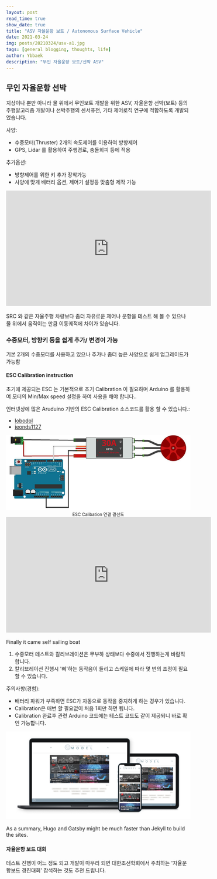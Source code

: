 ```yaml
---
layout: post
read_time: true
show_date: true
title: "ASV 자율운항 보트 / Autonomous Surface Vehicle"
date: 2021-03-24
img: posts/20210324/usv-a1.jpg
tags: [general blogging, thoughts, life]
author: Ybbaek
description: "무인 자율운항 보트/선박 ASV"
---
```

## 무인 자율운항 선박 
지상이나 뿐만 아니라 물 위에서 무인보트 개발을 위한 ASV, 자율운항 선박(보트) 등의 주행알고리즘 개발이나 선박주행의 센서퓨전, 기타 제어로직 연구에 적합하도록 개발되었습니다.

사양:
- 수중모터(Thruster) 2개의 속도제어를 이용하여 방향제어
- GPS, Lidar 를 활용하여 주행경로, 충돌회피 등에 적용

추가옵션:
- 방향제어를 위한 키 추가 장착가능
- 사양에 맞게 배터리 옵션, 제어기 설정등 맞춤형 제작 가능
  
<iframe width="560" height="315" src="https://www.youtube.com/embed/PfX4jajMRxE" title="YouTube video player" frameborder="0" allow="accelerometer; autoplay; clipboard-write; encrypted-media; gyroscope; picture-in-picture" allowfullscreen></iframe>

SRC 와 같은 자율주행 차량보다 좀더 자유로운 제어나 운항을 테스트 해 볼 수 있으나 물 위에서 움직이는 만큼 이동궤적에 차이가 있습니다.

### 수중모터, 방향키 등을 쉽게 추가/ 변경이 가능
기본 2개의 수중모터를 사용하고 있으나 추가나 좀더 높은 사양으로 쉽게 업그레이드가 가능함

#### ESC Calibration instruction
초기에 제공되는 ESC 는 기본적으로 초기 Calibration 이 필요하며 Arduino 를 활용하여 모터의 Min/Max speed 설정을 하여 사용을 해야 합니다..

인터넷상에 많은 Aruduino 기반의 ESC Calibration 소스코드를 활용 할 수 있습니다.:
- [lobodol](https://github.com/lobodol/ESC-calibration/)
- [jeonds1127](https://jdselectron.tistory.com/89/)

<center><img src='./assets/img/posts/20210324/esc-cal.png' width="540">
<small>ESC Calibation 연결 결선도</small></center>

<iframe width="560" height="315" src="https://www.youtube.com/embed/gZ6vESt1V6Q" title="YouTube video player" frameborder="0" allow="accelerometer; autoplay; clipboard-write; encrypted-media; gyroscope; picture-in-picture" allowfullscreen></iframe>

Finally it came self sailing boat
1. 수중모터 테스트와 칼리브레이션은 무부하 상태보다 수중에서 진행하는게 바람직 합니다.
2. 칼리브레이션 진행시 '삐'하는 동작음이 들리고 스케일에 따라 몇 번의 조정이 필요할 수 있습니다.

주의사항(경험):
- 배터리 파워가 부족하면 ESC가 자동으로 동작을 중지하게 하는 경우가 있습니다.
- Calibration은 매번 할 필요없이 처음 1회만 하면 됩니다. 
- Calibration 완료후 관련 Arduino 코드에는 테스트 코드도 같이 제공되니 바로 확인 가능합니다.

![my new blog](./assets/img/template_screenshots/homepage-responsive.jpg)

As a summary, Hugo and Gatsby might be much faster than Jekyll to build the sites.

#### 자율운항 보드 대회
테스트 진행이 어느 정도 되고 개발이 마무리 되면 대한조선학회에서 주최하는 '자율운항보드 경진대회' 참석하는 것도 추천 드립니다.


